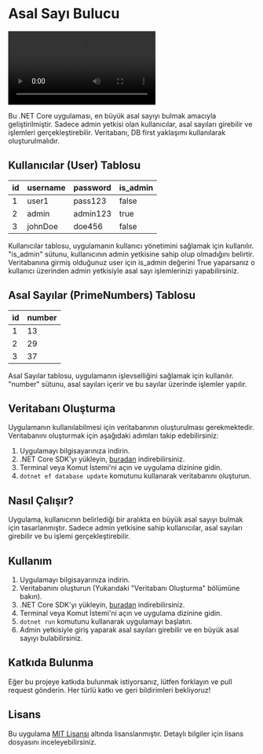 # Asal Sayı Bulucu

![Nasıl görünüyor?](testcase.mp4)


Bu .NET Core uygulaması, en büyük asal sayıyı bulmak amacıyla geliştirilmiştir. Sadece admin yetkisi olan kullanıcılar, asal sayıları girebilir ve işlemleri gerçekleştirebilir. Veritabanı, DB first yaklaşımı kullanılarak oluşturulmalıdır.

## Kullanıcılar (User) Tablosu

| id | username | password | is_admin |
|----|----------|----------|----------|
| 1  | user1    | pass123  | false    |
| 2  | admin    | admin123 | true     |
| 3  | johnDoe  | doe456   | false    |

Kullanıcılar tablosu, uygulamanın kullanıcı yönetimini sağlamak için kullanılır. "is_admin" sütunu, kullanıcının admin yetkisine sahip olup olmadığını belirtir. Veritabanına girmiş olduğunuz user için is_admin değerini True yaparsanız o kullanıcı üzerinden admin yetkisiyle asal sayı işlemlerinizi yapabilirsiniz.

## Asal Sayılar (PrimeNumbers) Tablosu

| id | number |
|----|--------|
| 1  | 13     |
| 2  | 29     |
| 3  | 37     |

Asal Sayılar tablosu, uygulamanın işlevselliğini sağlamak için kullanılır. "number" sütunu, asal sayıları içerir ve bu sayılar üzerinde işlemler yapılır.

## Veritabanı Oluşturma

Uygulamanın kullanılabilmesi için veritabanının oluşturulması gerekmektedir. Veritabanını oluşturmak için aşağıdaki adımları takip edebilirsiniz:

1. Uygulamayı bilgisayarınıza indirin.
2. .NET Core SDK'yı yükleyin, [buradan](https://dotnet.microsoft.com/download) indirebilirsiniz.
3. Terminal veya Komut İstemi'ni açın ve uygulama dizinine gidin.
4. `dotnet ef database update` komutunu kullanarak veritabanını oluşturun.

## Nasıl Çalışır?

Uygulama, kullanıcının belirlediği bir aralıkta en büyük asal sayıyı bulmak için tasarlanmıştır. Sadece admin yetkisine sahip kullanıcılar, asal sayıları girebilir ve bu işlemi gerçekleştirebilir.

## Kullanım

1. Uygulamayı bilgisayarınıza indirin.
2. Veritabanını oluşturun (Yukarıdaki "Veritabanı Oluşturma" bölümüne bakın).
3. .NET Core SDK'yı yükleyin, [buradan](https://dotnet.microsoft.com/download) indirebilirsiniz.
4. Terminal veya Komut İstemi'ni açın ve uygulama dizinine gidin.
5. `dotnet run` komutunu kullanarak uygulamayı başlatın.
6. Admin yetkisiyle giriş yaparak asal sayıları girebilir ve en büyük asal sayıyı bulabilirsiniz.

## Katkıda Bulunma

Eğer bu projeye katkıda bulunmak istiyorsanız, lütfen forklayın ve pull request gönderin. Her türlü katkı ve geri bildirimleri bekliyoruz!

## Lisans

Bu uygulama [MIT Lisansı](LICENSE) altında lisanslanmıştır. Detaylı bilgiler için lisans dosyasını inceleyebilirsiniz.
